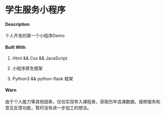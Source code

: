 # 学生服务小程序

#### Description
个人开发的第一个小程序Demo

#### Built With
1.  Html && Css && JavaScript

2.  小程序原生框架

3.  Python3 && python-flask 框架

#### Warn
由于个人能力等其他因素，仅仅实现导入课程表，获取历年选课数据，报修服务和意见反馈功能，暂时没有进一步加工的想法。
